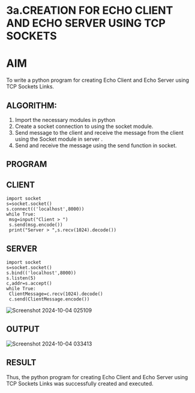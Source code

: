 # 3a.CREATION FOR ECHO CLIENT AND ECHO SERVER USING TCP SOCKETS
# AIM
To write a python program for creating Echo Client and Echo Server using TCP
Sockets Links.
## ALGORITHM:
1. Import the necessary modules in python
2. Create a socket connection to using the socket module.
3. Send message to the client and receive the message from the client using the Socket module in
 server .
4. Send and receive the message using the send function in socket.
## PROGRAM
## CLIENT
```
import socket
s=socket.socket()
s.connect(('localhost',8000))
while True:
 msg=input("Client > ")
 s.send(msg.encode())
 print("Server > ",s.recv(1024).decode())
```
## SERVER
```
import socket
s=socket.socket()
s.bind(('localhost',8000))
s.listen(5)
c,addr=s.accept()
while True:
 ClientMessage=c.recv(1024).decode()
 c.send(ClientMessage.encode())
```
![Screenshot 2024-10-04 025109](https://github.com/user-attachments/assets/ee4831d2-7403-42f9-b171-77d066dbbe37)

## OUTPUT
![Screenshot 2024-10-04 033413](https://github.com/user-attachments/assets/4ea19758-b3de-4929-a0b8-c37561bcc43d)

## RESULT
Thus, the python program for creating Echo Client and Echo Server using TCP Sockets Links 
was successfully created and executed.
